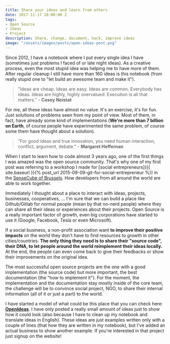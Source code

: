 ```yaml
---
title: Share your ideas and learn from others
date: 2017-11-17 18:00:00 Z
tags:
- Open Source
- Ideas
- Project
description: Share, change, document, hack, improve ideas
image: "/assets/images/posts/open-ideas-post.png"
---
```


Since 2012, I have a notebook where I put every single idea I have (sometimes just problems I faced of or late night ideas). As a creative process, even the most stupid idea was helping me to have more of them. After regular cleanup I still have more than 160 ideas is this notebook (from really stupid one to "let build an awesome team and make it").

>"Ideas are cheap. Ideas are easy. Ideas are common. Everybody has ideas. Ideas are highly, highly overvalued. Execution is all that matters." -
>**Casey Neistat**

For me, all these ideas have almost no value. It's an exercise, it's for fun. Just solutions of problems seen from my point of view. Most of them, in fact, have already some kind of implementations (**We're more than 7 billion on Earth**, of course people have experimented the same problem, of course some them have thought about a solution).

>"For good ideas and true innovation, you need human interaction, conflict, argument, debate." -
>**Margaret Heffernan**

When I start to learn how to code almost 3 years ago, one of the first things I was amazed was the open source community. That's why one of my first post was referring to a workshop I made for [social entrepreneurs]({{ site.baseurl }}{% post_url 2015-09-09-git-for-social-entrepreneur %}) in the [SenseCube of Brussels](http://brussels.sensecube.cc/home/). How developers from all around the world are able to work together.

Immediately I thought about a place to interact with ideas, projects, businesses, cooperatives, ... I'm sure that we can build a place like Github/Gitlab for normal people (mean by that no-nerd people) where they can share all their ideas or experiences about their projects. Open Source is a really important factor of growth, even big corporations have started to use it (Google, Facebook, Tesla or even Microsoft).

If a social business, a non-profit association want **to improve their positive impacts** on the world they don't have to find resources to growth in other cities/countries. **The only thing they need is to share their "source code", their DNA, to let people around the world reimplement their ideas locally.** At the end, the people can even come back to give their feedbacks or show their improvements on the original idea.

The most successful open source projects are the one with a good implementation (the source code) but more important, the best documentation (the "how to implement it"). For the moment, the implementation and the documentation stay mostly inside of the core team, the challenge will be to convince social project, NGO, to share their internal information (all of it or just a part) to the world.

I have started a model of what could be this place that you can check here: **[OpenIdeas](http://dorian.mors.es/open-ideas)**. I have only posted a really small amount of ideas just to show how it could look (also because I have to clean up my notebook and translate ideas in English). These ideas are just examples written only with a couple of lines (that how they are written in my notebook), but I've added an actual business to show another example. If you're interested in that project just signup on the website!
